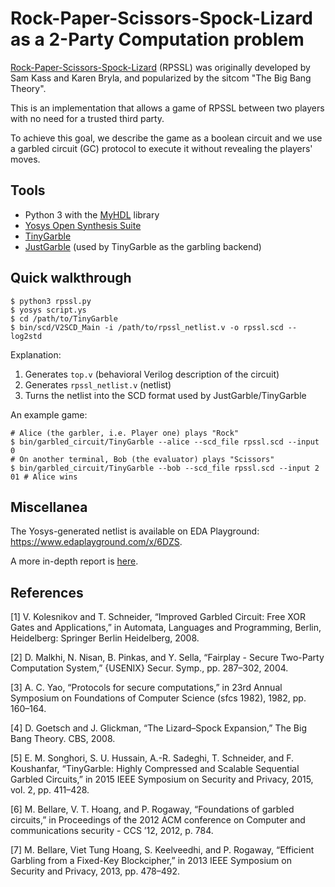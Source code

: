 # Rock-Paper-Scissors-Spock-Lizard as a 2-Party Computation problem

[Rock-Paper-Scissors-Spock-Lizard](https://en.wikipedia.org/wiki/Rock%E2%80%93paper%E2%80%93scissors#Additional_weapons) (RPSSL) was originally
developed by Sam Kass and Karen Bryla, and popularized by the sitcom "The Big 
Bang Theory".

This is an implementation that allows a game of RPSSL between two players with
no need for a trusted third party.

To achieve this goal, we describe the game as a boolean circuit and we use a
garbled circuit (GC) protocol to execute it without revealing the players'
moves.

## Tools

* Python 3 with the [MyHDL](http://www.myhdl.org/) library
* [Yosys Open Synthesis Suite](http://www.clifford.at/yosys/)
* [TinyGarble](https://github.com/esonghori/TinyGarble)
* [JustGarble](http://cseweb.ucsd.edu/groups/justgarble/) (used by TinyGarble as the garbling backend)

## Quick walkthrough

    $ python3 rpssl.py
    $ yosys script.ys
    $ cd /path/to/TinyGarble
    $ bin/scd/V2SCD_Main -i /path/to/rpssl_netlist.v -o rpssl.scd --log2std

Explanation:

1. Generates `top.v` (behavioral Verilog description of the circuit)
2. Generates `rpssl_netlist.v` (netlist)
4. Turns the netlist into the SCD format used by JustGarble/TinyGarble

An example game:

    # Alice (the garbler, i.e. Player one) plays "Rock"
    $ bin/garbled_circuit/TinyGarble --alice --scd_file rpssl.scd --input 0
    # On another terminal, Bob (the evaluator) plays "Scissors"
    $ bin/garbled_circuit/TinyGarble --bob --scd_file rpssl.scd --input 2
    01 # Alice wins

## Miscellanea

The Yosys-generated netlist is available on EDA Playground: 
<https://www.edaplayground.com/x/6DZS>.

A more in-depth report is [here](https://github.com/lou1306/gssi/blob/master/2pc/report/report.pdf).

## References

[1] V. Kolesnikov and T. Schneider, “Improved Garbled Circuit: Free XOR Gates and Applications,” in Automata, Languages and Programming, Berlin, Heidelberg: Springer Berlin Heidelberg, 2008.

[2] D. Malkhi, N. Nisan, B. Pinkas, and Y. Sella, “Fairplay - Secure Two-Party Computation System,” {USENIX} Secur. Symp., pp. 287–302, 2004.

[3] A. C. Yao, “Protocols for secure computations,” in 23rd Annual Symposium on Foundations of Computer Science (sfcs 1982), 1982, pp. 160–164.

[4] D. Goetsch and J. Glickman, “The Lizard–Spock Expansion,” The Big Bang Theory. CBS, 2008.

[5] E. M. Songhori, S. U. Hussain, A.-R. Sadeghi, T. Schneider, and F. Koushanfar, “TinyGarble: Highly Compressed and Scalable Sequential Garbled Circuits,” in 2015 IEEE Symposium on Security and Privacy, 2015, vol. 2, pp. 411–428.

[6] M. Bellare, V. T. Hoang, and P. Rogaway, “Foundations of garbled circuits,” in Proceedings of the 2012 ACM conference on Computer and communications security - CCS ’12, 2012, p. 784.

[7] M. Bellare, Viet Tung Hoang, S. Keelveedhi, and P. Rogaway, “Efficient Garbling from a Fixed-Key Blockcipher,” in 2013 IEEE Symposium on Security and Privacy, 2013, pp. 478–492.